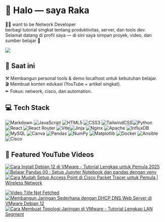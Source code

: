 # 👋 Halo — saya Raka

👨‍💻 want to be Network Developer <br/>
berbagi tutorial singkat tentang produktivitas, server, dan tools dev.  <br/>
Selamat datang di profil saya — di sini saya simpan proyek, video, dan sumber belajar 🙌 <br/>

![](https://nirzak-streak-stats.vercel.app/?user=rakaMain&theme=dark&hide_border=false)<br/>

## 🔭 Saat ini

⚒ Membangun personal tools & demo localhost untuk kebutuhan belajar. <br/>
🎬 Membuat konten edukasi (YouTube + artikel singkat). <br/>
✒ Fokus: network, cisco, dan automation. <br/>
    
## 💻 Tech Stack

![Markdown](https://img.shields.io/badge/markdown-%23000000.svg?style=for-the-badge&logo=markdown&logoColor=white) ![JavaScript](https://img.shields.io/badge/javascript-%23323330.svg?style=for-the-badge&logo=javascript&logoColor=%23F7DF1E) ![HTML5](https://img.shields.io/badge/html5-%23E34F26.svg?style=for-the-badge&logo=html5&logoColor=white) ![CSS3](https://img.shields.io/badge/css3-%231572B6.svg?style=for-the-badge&logo=css3&logoColor=white) ![TailwindCSS](https://img.shields.io/badge/tailwindcss-%2338B2AC.svg?style=for-the-badge&logo=tailwind-css&logoColor=white)![Python](https://img.shields.io/badge/python-3670A0?style=for-the-badge&logo=python&logoColor=ffdd54)  ![React](https://img.shields.io/badge/react-%2320232a.svg?style=for-the-badge&logo=react&logoColor=%2361DAFB) ![React Router](https://img.shields.io/badge/React_Router-CA4245?style=for-the-badge&logo=react-router&logoColor=white) ![Vite](https://img.shields.io/badge/vite-%23646CFF.svg?style=for-the-badge&logo=vite&logoColor=white)![Jinja](https://img.shields.io/badge/jinja-white.svg?style=for-the-badge&logo=jinja&logoColor=black) ![Nginx](https://img.shields.io/badge/nginx-%23009639.svg?style=for-the-badge&logo=nginx&logoColor=white) ![Apache](https://img.shields.io/badge/apache-%23D42029.svg?style=for-the-badge&logo=apache&logoColor=white) ![InfluxDB](https://img.shields.io/badge/InfluxDB-22ADF6?style=for-the-badge&logo=InfluxDB&logoColor=white) ![MySQL](https://img.shields.io/badge/mysql-4479A1.svg?style=for-the-badge&logo=mysql&logoColor=white) ![Canva](https://img.shields.io/badge/Canva-%2300C4CC.svg?style=for-the-badge&logo=Canva&logoColor=white) ![Pandas](https://img.shields.io/badge/pandas-%23150458.svg?style=for-the-badge&logo=pandas&logoColor=white) ![NumPy](https://img.shields.io/badge/numpy-%23013243.svg?style=for-the-badge&logo=numpy&logoColor=white) ![Matplotlib](https://img.shields.io/badge/Matplotlib-%23ffffff.svg?style=for-the-badge&logo=Matplotlib&logoColor=black) ![Docker](https://img.shields.io/badge/docker-%230db7ed.svg?style=for-the-badge&logo=docker&logoColor=white) ![Ansible](https://img.shields.io/badge/ansible-%231A1918.svg?style=for-the-badge&logo=ansible&logoColor=white) ![Cisco](https://img.shields.io/badge/cisco-%23049fd9.svg?style=for-the-badge&logo=cisco&logoColor=black) 

## 🎥 Featured YouTube Videos

<p align="left">
  <a href="https://youtu.be/wXIEJ8ZV_c8?si=EQQ1ehX3NpS83UrN">
    <img src="https://ytcards.demolab.com/?id=wXIEJ8ZV_c8&title=Cara+Install+Debian+12+di+VMware+-+Tutorial+Lengkap+untuk+Pemula+2025&lang=en&timestamp=1753290000&background_color=%230d1117&title_color=%23ffffff&stats_color=%23dedede&max_title_lines=1&width=250&border_radius=5&duration=436" alt="Cara Install Debian 12 di VMware - Tutorial Lengkap untuk Pemula 2025" />
  </a>
  <a href="https://youtu.be/I6YB5xnHpYw?si=HbHK1wLxo9oJa3uB">
    <img src="https://ytcards.demolab.com/?id=I6YB5xnHpYw&title=Belajar+Pandas+00+%3A+Setup+Jupyter+Notebook+dan+pandas+dengan+venv&lang=en&timestamp=1753290000&background_color=%230d1117&title_color=%23ffffff&stats_color=%23dedede&max_title_lines=1&width=250&border_radius=5" alt="Belajar Pandas 00 : Setup Jupyter Notebook dan pandas dengan venv" />
  </a>
  <a href="https://youtu.be/p70B8xhbKNs?si=N94Pe4BxiNI0T4nj">
    <img src="https://ytcards.demolab.com/?id=p70B8xhbKNs&title=Cara+Mudah+Setup+Access+Point+di+Cisco+Packet+Tracer+untuk+Pemula+%7C+Wireless+Network&lang=en&timestamp=1753290000&background_color=%230d1117&title_color=%23ffffff&stats_color=%23dedede&max_title_lines=1&width=250&border_radius=5" alt="Cara Mudah Setup Access Point di Cisco Packet Tracer untuk Pemula | Wireless Network" />
  </a>
</p>

<p align="left">
  <a href="https://youtu.be/sZGBaXVn3KU?si=qBdcJ8FsG20-E7nE">
    <img src="https://ytcards.demolab.com/?id=sZGBaXVn3KU&title=Video+Title+Not+Fetched+(please+provide+title)&lang=en&timestamp=1753290000&background_color=%230d1117&title_color=%23ffffff&stats_color=%23dedede&max_title_lines=1&width=250&border_radius=5" alt="Video Title Not Fetched" />
  </a>
    
  <a href="https://youtu.be/iiCTDuBnHTM?si=O4-VF5DtZS3YA3OW">
    <img src="https://ytcards.demolab.com/?id=iiCTDuBnHTM&title=Membangun+Jaringan+Sederhana+dengan+DHCP+DNS+Web+Server+di+VMware+Debian+12&lang=en&timestamp=1753290000&background_color=%230d1117&title_color=%23ffffff&stats_color=%23dedede&max_title_lines=1&width=250&border_radius=5" alt="Membangun Jaringan Sederhana dengan DHCP DNS Web Server di VMware Debian 12" />
  </a>
  
  <a href="https://youtu.be/QL0U1dD57IE?si=unhwkrsosY9Y_P9x">
    <img src="https://ytcards.demolab.com/?id=QL0U1dD57IE&title=Cara+Membuat+Topologi+Jaringan+di+VMware+-+Tutorial+Lengkap+LAN+Segment&lang=en&timestamp=1753290000&background_color=%230d1117&title_color=%23ffffff&stats_color=%23dedede&max_title_lines=1&width=250&border_radius=5" alt="Cara Membuat Topologi Jaringan di VMware - Tutorial Lengkap LAN Segment" />
  </a>
</p>



